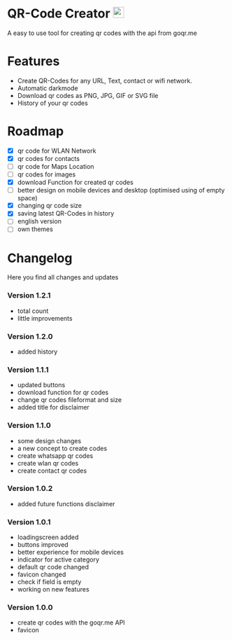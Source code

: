 # QR-Code Creator <img src="https://qr.michivonah.ch/favicon.png" height="25px" width="auto">
A easy to use tool for creating qr codes with the api from goqr.me

# Features
- Create QR-Codes for any URL, Text, contact or wifi network.
- Automatic darkmode
- Download qr codes as PNG, JPG, GIF or SVG file
- History of your qr codes

# Roadmap
- [x] qr code for WLAN Network
- [x] qr codes for contacts
- [ ] qr code for Maps Location
- [ ] qr codes for images
- [x] download Function for created qr codes
- [ ] better design on mobile devices and desktop (optimised using of empty space)
- [x] changing qr code size
- [x] saving latest QR-Codes in history
- [ ] english version
- [ ] own themes

# Changelog
Here you find all changes and updates

### Version 1.2.1
- total count
- little improvements

### Version 1.2.0
- added history

### Version 1.1.1
- updated buttons
- download function for qr codes
- change qr codes fileformat and size
- added title for disclaimer

### Version 1.1.0
- some design changes
- a new concept to create codes
- create whatsapp qr codes
- create wlan qr codes
- create contact qr codes

### Version 1.0.2
- added future functions disclaimer

### Version 1.0.1
- loadingscreen added
- buttons improved
- better experience for mobile devices
- indicator for active category
- default qr code changed
- favicon changed
- check if field is empty
- working on new features

### Version 1.0.0
- create qr codes with the goqr.me API
- favicon

